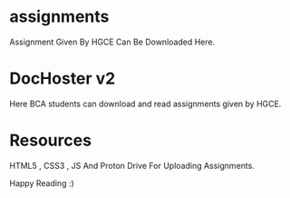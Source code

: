 # assignments
Assignment Given By HGCE Can Be Downloaded Here.

# DocHoster v2

Here BCA students can download and read assignments given by HGCE.

# Resources

HTML5 , CSS3 , JS And Proton Drive For Uploading Assignments.

Happy Reading :)
